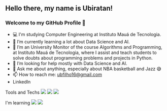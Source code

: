 ## Hello there, my name is Ubiratan!
### Welcome to my GitHub Profile 👋

- 💻 I'm studying Computer Engineering at Instituto Mauá de Tecnologia.
- 🌱 I’m currently learning a lot about Data Science and AI.
- 👯 I’m an University Monitor of the course Algorithms and Programming, at Instituto Mauá de Tecnologia, where I assist and teach students to solve doubts about programming problems and projects in Python.
- 🤔 I’m looking for help mostly with Data Science and AI.
- 💬 Ask me about anything, especially about NBA basketball and Jazz 😅
- 📫 How to reach me: ubfilho16@gmail.com
- <i class="devicon-linkedin-plain colored"></i> LinkedIn

Tools and Techs
<img src="https://cdn.jsdelivr.net/gh/devicons/devicon/icons/python/python-original.svg" /> <img src="https://cdn.jsdelivr.net/gh/devicons/devicon/icons/c/c-original.svg" /> <img src="https://cdn.jsdelivr.net/gh/devicons/devicon/icons/jupyter/jupyter-original-wordmark.svg" />



I'm learning
<img src="https://cdn.jsdelivr.net/gh/devicons/devicon/icons/tensorflow/tensorflow-original.svg" /> <img src="https://cdn.jsdelivr.net/gh/devicons/devicon/icons/r/r-original.svg" />


